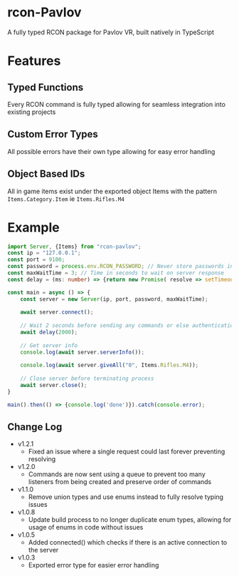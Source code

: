 # rcon-Pavlov
A fully typed RCON package for Pavlov VR, built natively in TypeScript

# Features
## Typed Functions
Every RCON command is fully typed allowing for seamless integration into existing projects

## Custom Error Types
All possible errors have their own type allowing for easy error handling

## Object Based IDs
All in game items exist under the exported object Items with the pattern `Items.Category.Item` ie `Items.Rifles.M4`

# Example

```ts
import Server, {Items} from "rcon-pavlov";
const ip = "127.0.0.1";
const port = 9100;
const password = process.env.RCON_PASSWORD; // Never store passwords in code
const maxWaitTime = 3; // Time in seconds to wait on server response
const delay = (ms: number) => {return new Promise( resolve => setTimeout(resolve, ms));}

const main = async () => {
    const server = new Server(ip, port, password, maxWaitTime);
    
    await server.connect();
    
    // Wait 2 seconds before sending any commands or else authentication may fail
    await delay(2000);
    
    // Get server info
    console.log(await server.serverInfo());
    
    console.log(await server.giveAll("0", Items.Rifles.M4));
    
    // Close server before terminating process
    await server.close();
}

main().then(() => {console.log('done')}).catch(console.error);
```

## Change Log
- v1.2.1
  - Fixed an issue where a single request could last forever preventing resolving
- v1.2.0
  - Commands are now sent using a queue to prevent too many listeners from being created and preserve order of commands
- v1.1.0
  - Remove union types and use enums instead to fully resolve typing issues
- v1.0.8
  - Update build process to no longer duplicate enum types, allowing for usage of enums in code without issues
- v1.0.5
  - Added connected() which checks if there is an active connection to the server
- v1.0.3
  - Exported error type for easier error handling

